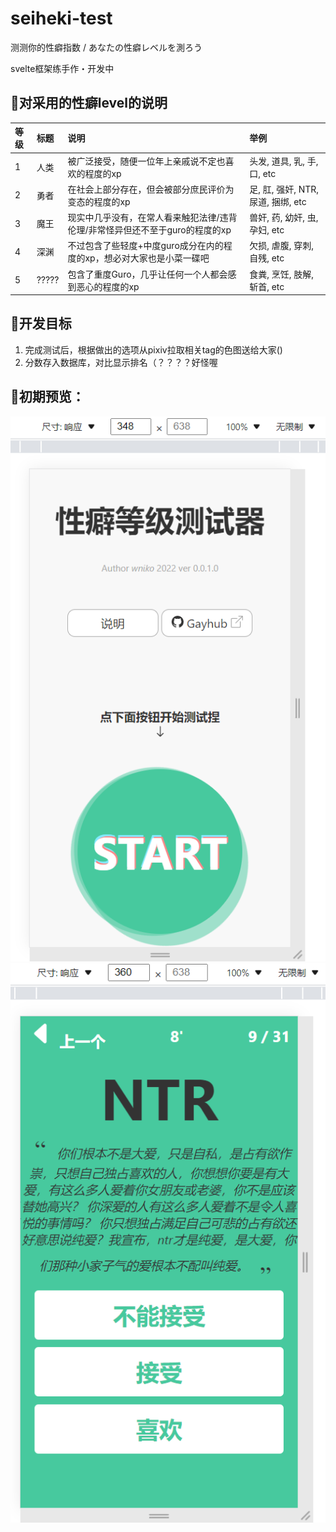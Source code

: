 # seiheki-test

测测你的性癖指数 / あなたの性癖レベルを測ろう 
   
svelte框架练手作・开发中  

## 📕对采用的性癖level的说明
|等级|标题|说明|举例|
|:---|:--|:--|:--|
|1|人类|被广泛接受，随便一位年上亲戚说不定也喜欢的程度的xp|头发, 道具, 乳, 手, 口, etc|
|2|勇者|在社会上部分存在，但会被部分庶民评价为变态的程度的xp|足, 肛, 强奸, NTR, 尿道, 捆绑, etc|
|3|魔王|现实中几乎没有，在常人看来触犯法律/违背伦理/非常怪异但还不至于guro的程度的xp|兽奸, 药, 幼奸, 虫, 孕妇, etc|
|4|深渊|不过包含了些轻度+中度guro成分在内的程度的xp，想必对大家也是小菜一碟吧|欠损, 虐腹, 穿刺, 自残, etc|
|5|?????|包含了重度Guro，几乎让任何一个人都会感到恶心的程度的xp|食粪, 烹饪, 肢解, 斩首, etc|

## 🚀开发目标
1. 完成测试后，根据做出的选项从pixiv拉取相关tag的色图送给大家()
2. 分数存入数据库，对比显示排名（？？？？好怪喔

## 🚩初期预览：  
![alt 开发中的预览-home](./readme_resources/home.png)
![alt 开发中的预览-select](./readme_resources/ntr.png)